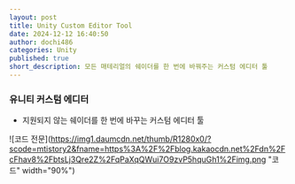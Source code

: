 ```yaml
---
layout: post
title: Unity Custom Editor Tool
date: 2024-12-12 16:40:50
author: dochi486
categories: Unity
published: true
short_description: 모든 매테리얼의 쉐이더를 한 번에 바꿔주는 커스텀 에디터 툴
---
```


### 유니티 커스텀 에디터

- 지원되지 않는 쉐이더를 한 번에 바꾸는 커스텀 에디터 툴

![코드 전문](https://img1.daumcdn.net/thumb/R1280x0/?scode=mtistory2&fname=https%3A%2F%2Fblog.kakaocdn.net%2Fdn%2FcFhav8%2FbtsLj3Qre2Z%2FqPaXqQWui7O9zvP5hquGh1%2Fimg.png "코드" width="90%")
